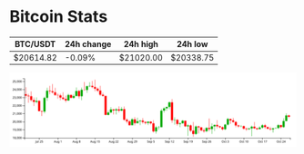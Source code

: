 # Bitcoin Stats

BTC/USDT|24h change|24h high|24h low|
|---|---|---|---|
|$20614.82|-0.09%|$21020.00|$20338.75|

<img src="./chart.svg">
